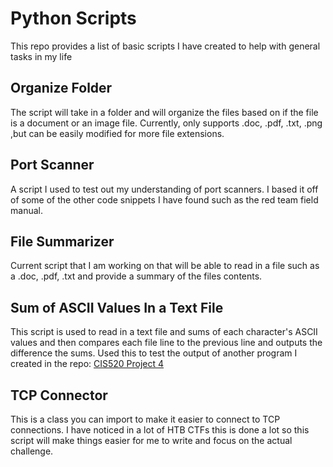 # Python Scripts
This repo provides a list of basic scripts I have created to help with general tasks in my life

## Organize Folder
The script will take in a folder and will organize the files based on if the file is a document or
an image file. Currently, only supports .doc, .pdf, .txt, .png ,but can be easily modified for more 
file extensions.

## Port Scanner
A script I used to test out my understanding of port scanners. I based it off of some of the other code snippets I have found such as the red team field manual.

## File Summarizer
Current script that I am working on that will be able to read in a file such as a .doc, .pdf, .txt and
provide a summary of the files contents.

## Sum of ASCII Values In a Text File
This script is used to read in a text file and sums of each character's ASCII values and then compares each file line to the previous line and outputs the difference the sums. Used this to test the output of another program I created in the repo: [CIS520 Project 4](https://github.com/nwporsch/CIS520-Project-4)

## TCP Connector
This is a class you can import to make it easier to connect to TCP connections. I have noticed in a lot of HTB CTFs this is done a lot so this script will make things easier for me to write and focus on the actual challenge.